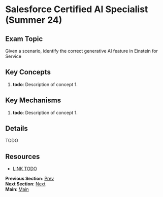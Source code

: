 # Salesforce Certified AI Specialist (Summer 24)

## Exam Topic
Given a scenario, identify the correct generative AI feature in Einstein for Service

## Key Concepts
1. **todo**: Description of concept 1.

## Key Mechanisms
1. **todo**: Description of concept 1.

## Details

TODO



## Resources
- [LINK TODO](URL)

**Previous Section**: [Prev](./2.1.md)<br />
**Next Section**: [Next](./3.1.md)<br />
**Main**: [Main](../README.md)